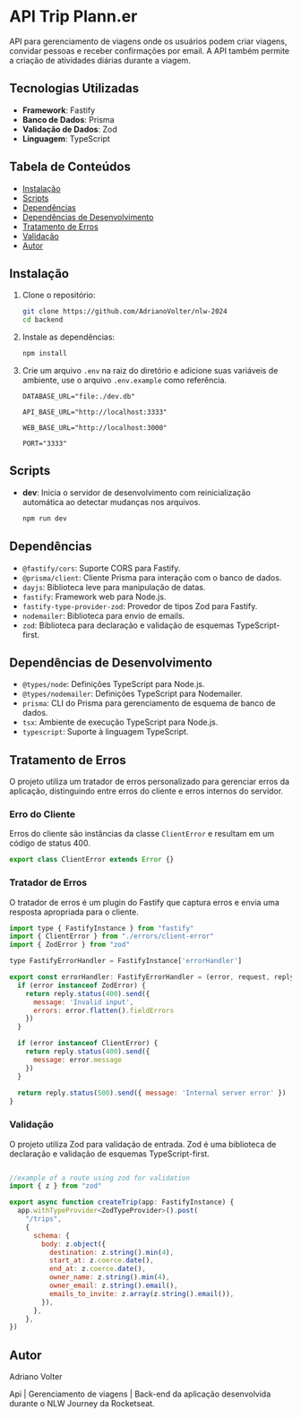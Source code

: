 # API Trip Plann.er

API para gerenciamento de viagens onde os usuários podem criar viagens, convidar pessoas e receber confirmações por email. A API também permite a criação de atividades diárias durante a viagem.

## Tecnologias Utilizadas

- **Framework**: Fastify
- **Banco de Dados**: Prisma
- **Validação de Dados**: Zod
- **Linguagem**: TypeScript

## Tabela de Conteúdos

- [Instalação](#instalação)
- [Scripts](#scripts)
- [Dependências](#dependências)
- [Dependências de Desenvolvimento](#dependências-de-desenvolvimento)
- [Tratamento de Erros](#tratamento-de-erros)
- [Validação](#validação)
- [Autor](#autor)

## Instalação

1. Clone o repositório:

    ```bash
    git clone https://github.com/AdrianoVolter/nlw-2024
    cd backend
    ```

2. Instale as dependências:

    ```bash
    npm install
    ```

3. Crie um arquivo `.env` na raiz do diretório e adicione suas variáveis de ambiente, use o arquivo `.env.example` como referência.

    ```env
    DATABASE_URL="file:./dev.db"

    API_BASE_URL="http://localhost:3333"

    WEB_BASE_URL="http://localhost:3000"

    PORT="3333"
    ```

## Scripts

- **dev**: Inicia o servidor de desenvolvimento com reinicialização automática ao detectar mudanças nos arquivos.

    ```bash
    npm run dev
    ```

## Dependências

- `@fastify/cors`: Suporte CORS para Fastify.
- `@prisma/client`: Cliente Prisma para interação com o banco de dados.
- `dayjs`: Biblioteca leve para manipulação de datas.
- `fastify`: Framework web para Node.js.
- `fastify-type-provider-zod`: Provedor de tipos Zod para Fastify.
- `nodemailer`: Biblioteca para envio de emails.
- `zod`: Biblioteca para declaração e validação de esquemas TypeScript-first.

## Dependências de Desenvolvimento

- `@types/node`: Definições TypeScript para Node.js.
- `@types/nodemailer`: Definições TypeScript para Nodemailer.
- `prisma`: CLI do Prisma para gerenciamento de esquema de banco de dados.
- `tsx`: Ambiente de execução TypeScript para Node.js.
- `typescript`: Suporte à linguagem TypeScript.

## Tratamento de Erros

O projeto utiliza um tratador de erros personalizado para gerenciar erros da aplicação, distinguindo entre erros do cliente e erros internos do servidor.

### Erro do Cliente

Erros do cliente são instâncias da classe `ClientError` e resultam em um código de status 400.

```javascript
export class ClientError extends Error {}

```

### Tratador de Erros
O tratador de erros é um plugin do Fastify que captura erros e envia uma resposta apropriada para o cliente.

```javascript
import type { FastifyInstance } from "fastify"
import { ClientError } from "./errors/client-error"
import { ZodError } from "zod"

type FastifyErrorHandler = FastifyInstance['errorHandler']

export const errorHandler: FastifyErrorHandler = (error, request, reply) => {
  if (error instanceof ZodError) {
    return reply.status(400).send({
      message: 'Invalid input',
      errors: error.flatten().fieldErrors
    })
  }

  if (error instanceof ClientError) {
    return reply.status(400).send({
      message: error.message
    })
  }
  
  return reply.status(500).send({ message: 'Internal server error' })
}
```

### Validação
O projeto utiliza Zod para validação de entrada. Zod é uma biblioteca de declaração e validação de esquemas TypeScript-first.

```javascript

//example of a route using zod for validation
import { z } from "zod"

export async function createTrip(app: FastifyInstance) {
  app.withTypeProvider<ZodTypeProvider>().post(
    "/trips",
    {
      schema: {
        body: z.object({
          destination: z.string().min(4),
          start_at: z.coerce.date(),
          end_at: z.coerce.date(),
          owner_name: z.string().min(4),
          owner_email: z.string().email(),
          emails_to_invite: z.array(z.string().email()),
        }),
      },
    },
})
```

## Autor
Adriano Volter

Api | Gerenciamento de viagens | Back-end da aplicação desenvolvida durante o NLW Journey da Rocketseat.


